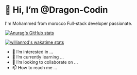  <h1>👋 Hi, I’m @Dragon-Codin</h1>
I'm Mohammed from morocco Full-stack developer passionate.

[![Anurag's GitHub stats](https://github-readme-stats.vercel.app/api?username=Mohammed)](https://github.com/anuraghazra/github-readme-stats)

[![willianrod's wakatime stats](https://github-readme-stats.vercel.app/api/wakatime?username=Mohammed)](https://github.com/anuraghazra/github-readme-stats)

- 👀 I’m interested in ...
- 🌱 I’m currently learning ...
- 💞️ I’m looking to collaborate on ...
- 📫 How to reach me ...

<!---
Dragon-Codin/Dragon-Codin is a ✨ special ✨ repository because its `README.md` (this file) appears on your GitHub profile.
You can click the Preview link to take a look at your changes.
--->
